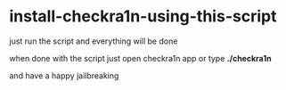 # install-checkra1n-using-this-script
just run the script and everything will be done 

when done with the script just open checkra1n app or type **./checkra1n**

and have a happy jailbreaking

